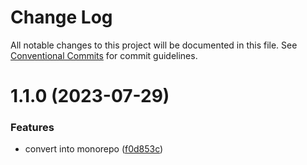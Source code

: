 # Change Log

All notable changes to this project will be documented in this file.
See [Conventional Commits](https://conventionalcommits.org) for commit guidelines.

# 1.1.0 (2023-07-29)


### Features

* convert into monorepo ([f0d853c](https://github.com/pedroapy/base-config/commit/f0d853c8a440ca08918d705e975f7534b46c4fa2))
